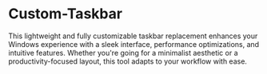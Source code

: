 # Custom-Taskbar
This lightweight and fully customizable taskbar replacement enhances your Windows experience with a sleek interface, performance optimizations, and intuitive features. Whether you're going for a minimalist aesthetic or a productivity-focused layout, this tool adapts to your workflow with ease.
